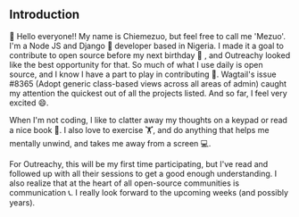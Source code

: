 ## Introduction

👋 Hello everyone!! My name is Chiemezuo, but feel free to call me 'Mezuo'. I'm a Node JS and Django 🐍 developer based in Nigeria. I made it a goal to contribute to open source before my next birthday 🎂 , and Outreachy looked like the best opportunity for that. So much of what I use daily is open source, and I know I have a part to play in contributing 🤝. Wagtail's issue #8365 (Adopt generic class-based views across all areas of admin) caught my attention the quickest out of all the projects listed. And so far, I feel very excited 😄.

When I'm not coding, I like to clatter away my thoughts on a keypad or read a nice book 📖. I also love to exercise 🏋️, and do anything that helps me mentally unwind, and takes me away from a screen 💻.

For Outreachy, this will be my first time participating, but I've read and followed up with all their sessions to get a good enough understanding. I also realize that at the heart of all open-source communities is communication 📞. I really look forward to the upcoming weeks (and possibly years).